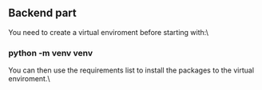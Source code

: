## Backend part

You need to create a virtual enviroment before starting with:\

### python -m venv venv

You can then use the requirements list to install the packages to the virtual enviroment.\
